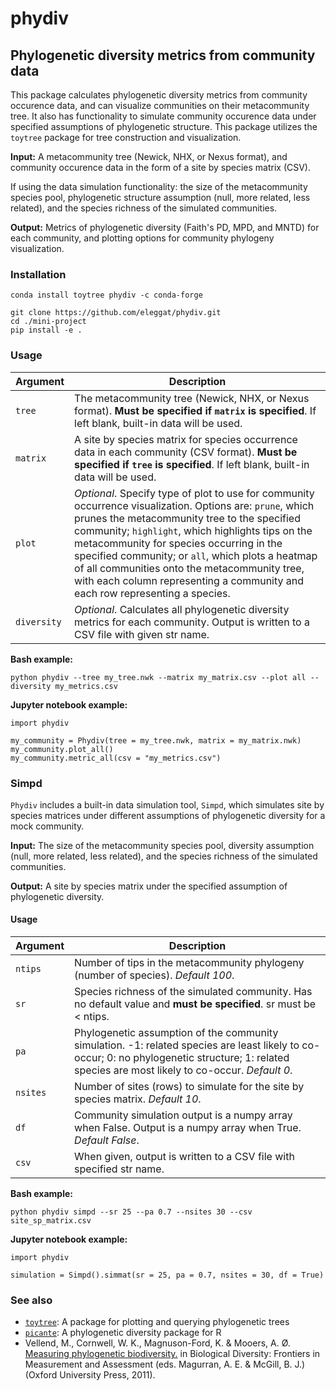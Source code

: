 # phydiv
## Phylogenetic diversity metrics from community data

This package calculates phylogenetic diversity metrics from community occurence data, and can visualize communities on their metacommunity tree. It also has functionality to simulate community occurence data under specified assumptions of phylogenetic structure. This package utilizes the `toytree` package for tree construction and visualization.

**Input:**
A metacommunity tree (Newick, NHX, or Nexus format), and community occurence data in the form of a site by species matrix (CSV).

If using the data simulation functionality: the size of the metacommunity species pool, phylogenetic structure assumption (null, more related, less related), and the species richness of the simulated communities.

**Output:** 
Metrics of phylogenetic diversity (Faith's PD, MPD, and MNTD) for each community, and plotting options for community phylogeny visualization.

### Installation
`conda install toytree phydiv -c conda-forge`

```
git clone https://github.com/eleggat/phydiv.git
cd ./mini-project
pip install -e .
```

### Usage
|Argument|Description|
|--------|-----------|
|`tree`|The metacommunity tree (Newick, NHX, or Nexus format). **Must be specified if `matrix` is specified**. If left blank, built-in data will be used.|
|`matrix`|A site by species matrix for species occurrence data in each community (CSV format). **Must be specified if `tree` is specified**. If left blank, built-in data will be used.|
|`plot`|*Optional*. Specify type of plot to use for community occurrence visualization. Options are: `prune`, which prunes the metacommunity tree to the specified community; `highlight`, which highlights tips on the metacommunity for species occurring in the specified community; or `all`, which plots a heatmap of all communities onto the metacommunity tree, with each column representing a community and each row representing a species.|
|`diversity`|*Optional*. Calculates all phylogenetic diversity metrics for each community. Output is written to a CSV file with given str name.|

**Bash example:**
```
python phydiv --tree my_tree.nwk --matrix my_matrix.csv --plot all --diversity my_metrics.csv
```

**Jupyter notebook example:**
```
import phydiv

my_community = Phydiv(tree = my_tree.nwk, matrix = my_matrix.nwk)
my_community.plot_all()
my_community.metric_all(csv = "my_metrics.csv")
```


### Simpd
`Phydiv` includes a built-in data simulation tool, `Simpd`, which simulates site by species matrices under different assumptions of phylogenetic diversity for a mock community.

**Input:**
The size of the metacommunity species pool, diversity assumption (null, more related, less related), and the species richness of the simulated communities.

**Output:** 
A site by species matrix under the specified assumption of phylogenetic diversity.

#### Usage
|Argument|Description|
|--------|-----------|
|`ntips`|Number of tips in the metacommunity phylogeny (number of species). *Default 100*.|
|`sr`|Species richness of the simulated community. Has no default value and **must be specified**. sr must be < ntips.|
|`pa`|Phylogenetic assumption of the community simulation. -1: related species are least likely to co-occur; 0: no phylogenetic structure; 1: related species are most likely to co-occur. *Default 0*.|
|`nsites`|Number of sites (rows) to simulate for the site by species matrix. *Default 10*.|
|`df`|Community simulation output is a numpy array when False. Output is a numpy array when True. *Default False*.|
|`csv`|When given, output is written to a CSV file with specified str name.|

**Bash example:**
```
python phydiv simpd --sr 25 --pa 0.7 --nsites 30 --csv site_sp_matrix.csv
```

**Jupyter notebook example:**
```
import phydiv

simulation = Simpd().simmat(sr = 25, pa = 0.7, nsites = 30, df = True)
```

### See also
- [`toytree`](https://github.com/eaton-lab/toytree): A package for plotting and querying phylogenetic trees
- [`picante`](https://github.com/skembel/picante): A phylogenetic diversity package for R
- Vellend, M., Cornwell, W. K., Magnuson-Ford, K. & Mooers, A. Ø. [Measuring phylogenetic biodiversity.](http://balsas-nahuatl.org/barcoding-electronic-docs/Vellend-et-al_Measuring-phylogenetic-diversity_2011_bookchap%5B1%5D.pdf) in Biological Diversity: Frontiers in Measurement and Assessment (eds. Magurran, A. E. & McGill, B. J.) (Oxford University Press, 2011).
